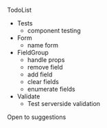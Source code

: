 TodoList

- Tests
  - component testing
- Form
  - name form
- FieldGroup
  - handle props
  - remove field
  - add field
  - clear fields
  - enumerate fields
- Validate
  - Test serverside validation

Open to suggestions
